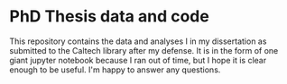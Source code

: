 # PhD Thesis data and code

This repository contains the data and analyses I in my dissertation as submitted to the Caltech library
after my defense. It is in the form of one giant jupyter notebook because I ran out of time, but I hope
it is clear enough to be useful. I'm happy to answer any questions.

